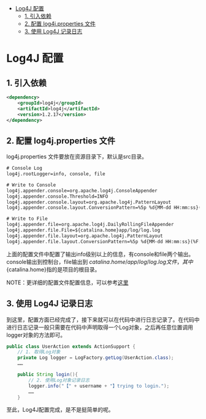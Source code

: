 <!-- MarkdownTOC -->

- [Log4J 配置](#log4j-配置)
    - [1. 引入依赖](#1-引入依赖)
    - [2. 配置 log4j.properties 文件](#2-配置-log4jproperties-文件)
    - [3. 使用 Log4J 记录日志](#3-使用-log4j-记录日志)

<!-- /MarkdownTOC -->

# Log4J 配置

## 1. 引入依赖

```xml
<dependency>
    <groupId>log4j</groupId>
    <artifactId>log4j</artifactId>
    <version>1.2.17</version>
</dependency>
```

## 2. 配置 log4j.properties 文件

log4j.properties 文件要放在资源目录下，默认是src目录。

```xml
# Console Log
log4j.rootLogger=info, console, file

# Write to Console
log4j.appender.console=org.apache.log4j.ConsoleAppender
log4j.appender.console.Threshold=INFO
log4j.appender.console.layout=org.apache.log4j.PatternLayout
log4j.appender.console.layout.ConversionPattern=%5p %d{MM-dd HH:mm:ss}(%F:%L): %m%n

# Write to File
log4j.appender.file=org.apache.log4j.DailyRollingFileAppender
log4j.appender.file.File=${catalina.home}app/log/log.log
log4j.appender.file.layout=org.apache.log4j.PatternLayout
log4j.appender.file.layout.ConversionPattern=%5p %d{MM-dd HH:mm:ss}(%F:%L): %m%n
```

上面的配置文件中配置了输出info级别以上的信息，有console和file两个输出。console输出到控制台，file输出到 ${catalina.home}/app/log/log.log 文件，其中${catalina.home}指的是项目的根目录。

NOTE：更详细的配置文件配置信息，可以参考[这里](http://www.iteye.com/topic/378077)

## 3. 使用 Log4J 记录日志

到这里，配置方面已经完成了，接下来就可以在代码中进行日志记录了。在代码中进行日志记录一般只需要在代码中声明取得一个Log对象，之后再任意位置调用logger对象的方法即可。

```java
public class UserAction extends ActionSupport {
	// 1. 取得Log对象
    private Log logger = LogFactory.getLog(UserAction.class);
    ……

    public String login(){
    	// 2. 使用Log对象记录日志
        logger.info("【" + username + "】trying to login.");
        ……
    }
```  

至此，Log4J配置完成，是不是挺简单的呢。


